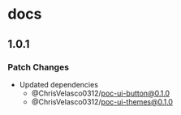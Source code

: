 # docs

## 1.0.1

### Patch Changes

- Updated dependencies
  - @ChrisVelasco0312/poc-ui-button@0.1.0
  - @ChrisVelasco0312/poc-ui-themes@0.1.0
